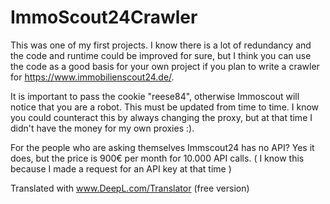 # ImmoScout24Crawler

This was one of my first projects.
I know there is a lot of redundancy and the code and runtime could be improved for sure, but I think you can use the code as a good basis for your own project if you plan to write a crawler for https://www.immobilienscout24.de/.

It is important to pass the cookie "reese84", otherwise Immoscout will notice that you are a robot.
This must be updated from time to time.
I know you could counteract this by always changing the proxy, but at that time I didn't have the money for my own proxies :).

For the people who are asking themselves Immscout24 has no API?
Yes it does, but the price is 900€ per month for 10.000 API calls. ( I know this because I made a request for an API key at that time )

Translated with www.DeepL.com/Translator (free version)

